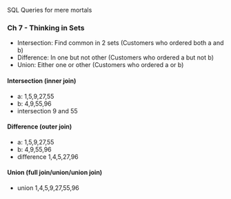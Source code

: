 SQL Queries for mere mortals

### Ch 7 - Thinking in Sets
 - Intersection: Find common in 2 sets (Customers who ordered both a and b)
 - Difference: In one but not other (Customers who ordered a but not b)
 - Union: Either one or other (Customers who ordered a or b)
 
#### Intersection (inner join)
 - a: 1,5,9,27,55
 - b: 4,9,55,96
 - intersection 9 and 55

#### Difference (outer join)
 - a: 1,5,9,27,55
 - b: 4,9,55,96
 - difference 1,4,5,27,96
 
#### Union (full join/union/union join)
 - union 1,4,5,9,27,55,96
 